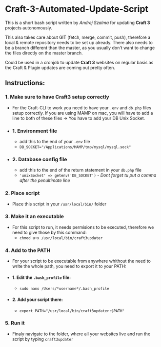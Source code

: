 # Craft-3-Automated-Update-Script
This is a short bash script written by *Andrej Szalma* for updating **Craft 3** projects autonomously.

This also takes care about GIT (fetch, merge, commit, push), therefore a local & remote repository needs to be set up already. There also needs to be a branch different than the master, as you usually don't want to change the files directly on the master branch.

Could be used in a cronjob to update **Craft 3** websites on regular basis as the Craft & Plugin updates are coming out pretty often.

## Instructions:

### 1. Make sure to have Craft3 setup correctly
  * For the Craft-CLI to work you need to have your `.env` and `db.php` files setup correctly. If you are using MAMP on mac, you will have to add  a line to both of these files -> You have to add your DB Unix Socket.
  * ### 1. Environment file
    * add this to the end of your `.env` file
    * `DB_SOCKET="/Applications/MAMP/tmp/mysql/mysql.sock"`
  * ### 2. Database config file
    * add this to the end of the return statement in your `db.php` file
    * `'unixSocket' => getenv('DB_SOCKET')` - *Dont forget tu put a comma after the penultimate line*

### 2. Place script
  * Place this script in your `/usr/local/bin/` folder

### 3. Make it an executable
  * For this script to run, it needs permisions to be executed, therefore we need to give those by this command:
    * `chmod u+x /usr/local/bin/craft3updater`

### 4. Add to the PATH
  * For your script to be executable from anywhere whithout the need to write the whole path, you need to export it to your PATH:
  * #### 1. Edit the `.bash_profile` file: 
    * `sudo nano /Users/*username*/.bash_profile`
  * #### 2. Add your script there:
    * `export PATH="/usr/local/bin/craft3updater:$PATH"`

### 5. Run it
  * Finaly navigate to the folder, where all your websites live and run the script by typing `craft3updater`


